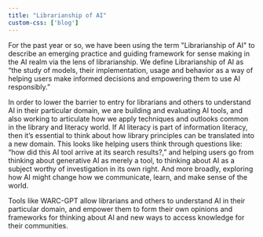 ```yaml
---
title: "Librarianship of AI"
custom-css: ['blog']
---
```


For the past year or so, we have been using the term "Librarianship of AI" to describe an emerging practice and guiding framework for sense making in the AI realm via the lens of librarianship. We define Librarianship of AI as “the study of models, their implementation, usage and behavior as a way of helping users make informed decisions and empowering them to use AI responsibly.”

In order to lower the barrier to entry for librarians and others to understand AI in their particular domain, we are building and evaluating AI tools, and also working to articulate how we apply techniques and outlooks common in the library and literacy world. If AI literacy is part of information literacy, then it’s essential to think about how library principles can be translated into a new domain. This looks like helping users think through questions like: “how did this AI tool arrive at its search results?,” and helping users go from thinking about generative AI as merely a tool, to thinking about AI as a subject worthy of investigation in its own right. And more broadly, exploring how AI might change how we communicate, learn, and make sense of the world.

Tools like WARC-GPT allow librarians and others to understand AI in their particular domain, and empower them to form their own opinions and frameworks for thinking about AI and new ways to access knowledge for their communities.
